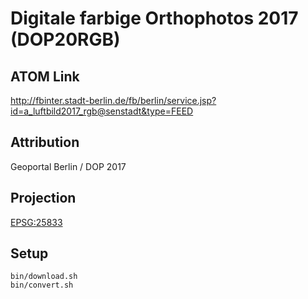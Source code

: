 Digitale farbige Orthophotos 2017 (DOP20RGB)
============================================

ATOM Link
---------

http://fbinter.stadt-berlin.de/fb/berlin/service.jsp?id=a_luftbild2017_rgb@senstadt&type=FEED

Attribution
-----------

Geoportal Berlin / DOP 2017

Projection
----------

[EPSG:25833](http://spatialreference.org/ref/epsg/25833/)

Setup
-----

```
bin/download.sh
bin/convert.sh
```
